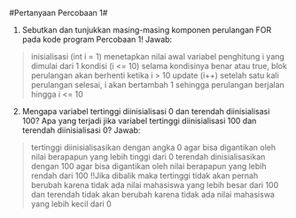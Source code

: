 #Pertanyaan Percobaan 1#
1. Sebutkan dan tunjukkan masing-masing komponen perulangan FOR pada kode program Percobaan 1!
Jawab: 
> inisialisasi (int i = 1) menetapkan nilai awal variabel penghitung i yang dimulai dari 1
> kondisi (i <= 10) selama kondisinya benar atau true, blok perulangan akan berhenti ketika i > 10
> update (i++) setelah satu kali perulangan selesai, i akan bertambah 1 sehingga perulangan berjalan hingga i <= 10

2. Mengapa variabel tertinggi diinisialisasi 0 dan terendah diinisialisasi 100? Apa yang terjadi jika 
variabel tertinggi diinisialisasi 100 dan terendah diinisialisasi 0?
Jawab: 
>tertinggi diinisialisasikan dengan angka 0 agar bisa digantikan oleh nilai berapapun yang lebih tinggi dari 0
>terendah dinisialisasikan dengan 100 agar bisa digantikan oleh nilai berapapun yang lebih rendah dari 100
!!Jika dibalik maka tertinggi tidak akan pernah berubah karena tidak ada nilai mahasiswa yang lebih besar dari 100 dan terendah tidak akan berubah karena tidak ada nilai mahasiswa yang lebih kecil dari 0